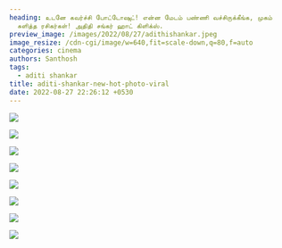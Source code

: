 ```yaml
---
heading: உடனே கவர்ச்சி போட்டோஷுட்! என்ன மேடம் பண்ணி வச்சிருக்கீங்க, முகம்
  சுளித்த ரசிகர்கள்! அதிதி சங்கர் ஹாட் கிளிக்ஸ்.
preview_image: /images/2022/08/27/adithishankar.jpeg
image_resize: /cdn-cgi/image/w=640,fit=scale-down,q=80,f=auto
categories: cinema
authors: Santhosh
tags:
  - aditi shankar
title: aditi-shankar-new-hot-photo-viral
date: 2022-08-27 22:26:12 +0530
---
```

![](/images/2022/08/27/aditi-shankar-new-hot-photo-viral.jpeg)

![](/images/2022/08/27/aditi-shankar-new-hot-photo-viral2.jpeg)

![](/images/2022/08/27/aditi-shankar-new-hot-photo-viral4.jpeg)

![](/images/2022/08/27/aditi-shankar-new-hot-photo-viral6.jpeg)

![](/images/2022/08/27/aditi-shankar-new-hot-photo-viral8.jpeg)

![](/images/2022/08/27/aditi-shankar-new-hot-photo-viral22.jpeg)

![](/images/2022/08/27/aditi-shankar-new-hot-photo-viral44.jpeg)

![](/images/2022/08/27/aditi-shankar-new-hot-photo-virall.jpeg)